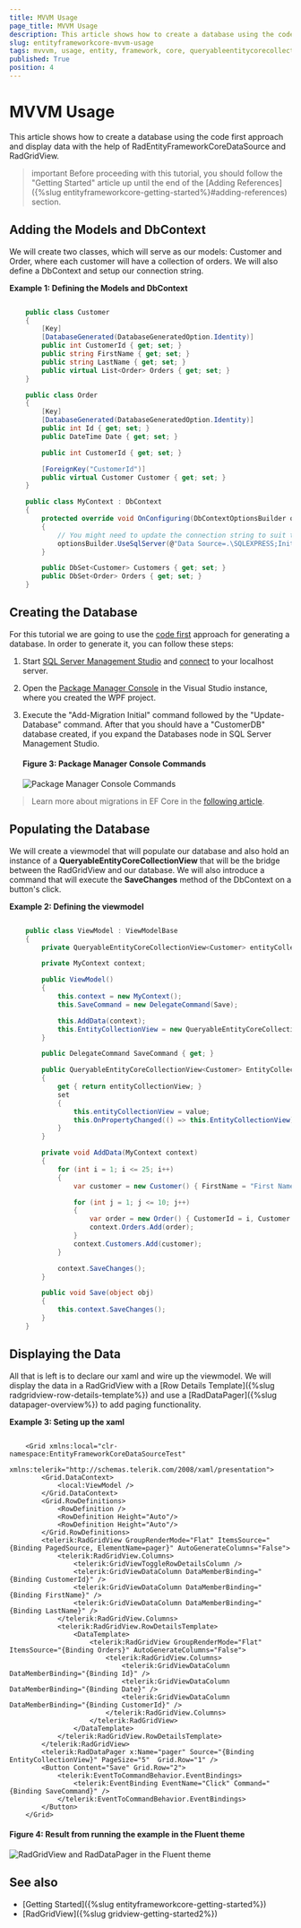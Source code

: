 ```yaml
---
title: MVVM Usage
page_title: MVVM Usage
description: This article shows how to create a database using the code first approach and display data with the help of RadEntityFrameworkCoreDataSource and RadGridView.
slug: entityframeworkcore-mvvm-usage
tags: mvvvm, usage, entity, framework, core, queryableentitycorecollectionview
published: True
position: 4
---
```


# MVVM Usage

This article shows how to create a database using the code first approach and display data with the help of RadEntityFrameworkCoreDataSource and RadGridView.

>important Before proceeding with this tutorial, you should follow the "Getting Started" article up until the end of the [Adding References]({%slug entityframeworkcore-getting-started%}#adding-references) section. 

## Adding the Models and DbContext

We will create two classes, which will serve as our models: Customer and Order, where each customer will have a collection of orders. We will also define a DbContext and setup our connection string.  

__Example 1: Defining the Models and DbContext__
```C#

    public class Customer
    {
        [Key]
        [DatabaseGenerated(DatabaseGeneratedOption.Identity)]
        public int CustomerId { get; set; }
        public string FirstName { get; set; }
        public string LastName { get; set; }
        public virtual List<Order> Orders { get; set; }
    }

    public class Order
    {
        [Key]
        [DatabaseGenerated(DatabaseGeneratedOption.Identity)]
        public int Id { get; set; }
        public DateTime Date { get; set; }

        public int CustomerId { get; set; }

        [ForeignKey("CustomerId")]
        public virtual Customer Customer { get; set; }
    }

    public class MyContext : DbContext
    {
        protected override void OnConfiguring(DbContextOptionsBuilder optionsBuilder)
        {
            // You might need to update the connection string to suit the setup on your machine
            optionsBuilder.UseSqlServer(@"Data Source=.\SQLEXPRESS;Initial Catalog=CustomerDB;Integrated security=true");
        }

        public DbSet<Customer> Customers { get; set; }
        public DbSet<Order> Orders { get; set; }
    }
```

## Creating the Database

For this tutorial we are going to use the [code first](https://docs.microsoft.com/en-us/ef/core/get-started/?tabs=netcore-cli) approach for generating a database. In order to generate it, you can follow these steps:

1. Start [SQL Server Management Studio](https://docs.microsoft.com/en-us/sql/ssms/download-sql-server-management-studio-ssms?view=sql-server-ver15) and [connect](https://docs.microsoft.com/en-us/sql/ssms/tutorials/connect-query-sql-server?view=sql-server-ver15) to your localhost server.
2. Open the [Package Manager Console](https://docs.microsoft.com/en-us/nuget/consume-packages/install-use-packages-powershell) in the Visual Studio instance, where you created the WPF project. 
3. Execute the "Add-Migration Initial" command followed by the "Update-Database" command. After that you should have a "CustomerDB" database created, if you expand the Databases node in SQL Server Management Studio.

	#### __Figure 3: Package Manager Console Commands__
	![Package Manager Console Commands](images/entityframeworkcoredatasource-migration.png)

> Learn more about migrations in EF Core in the [following article](https://docs.microsoft.com/en-us/ef/core/managing-schemas/migrations/?tabs=dotnet-core-cli).

## Populating the Database

We will create a viewmodel that will populate our database and also hold an instance of a __QueryableEntityCoreCollectionView__ that will be the bridge between the RadGridView and our database. We will also introduce a command that will execute the __SaveChanges__ method of the DbContext on a button's click. 

__Example 2: Defining the viewmodel__
```C#

	public class ViewModel : ViewModelBase
    {
        private QueryableEntityCoreCollectionView<Customer> entityCollectionView;

        private MyContext context;

        public ViewModel()
        {
            this.context = new MyContext();
            this.SaveCommand = new DelegateCommand(Save);

            this.AddData(context);
            this.EntityCollectionView = new QueryableEntityCoreCollectionView<Customer>(context, context.Customers, new Collection<string>() { "Orders"});
        }

        public DelegateCommand SaveCommand { get; }

        public QueryableEntityCoreCollectionView<Customer> EntityCollectionView
        {
            get { return entityCollectionView; }
            set
            {
                this.entityCollectionView = value;
                this.OnPropertyChanged(() => this.EntityCollectionView);
            }
        }

        private void AddData(MyContext context)
        {
            for (int i = 1; i <= 25; i++)
            {
                var customer = new Customer() { FirstName = "First Name " + i, LastName = "Last Name" + i };

                for (int j = 1; j <= 10; j++)
                {
                    var order = new Order() { CustomerId = i, Customer = customer, Date = DateTime.Today.AddDays(-j)};
                    context.Orders.Add(order);
                }
                context.Customers.Add(customer);
            }

            context.SaveChanges();
        }

        public void Save(object obj)
        {
            this.context.SaveChanges();
        }
    }
```

## Displaying the Data

All that is left is to declare our xaml and wire up the viewmodel. We will display the data in a RadGridView with a [Row Details Template]({%slug radgridview-row-details-template%}) and use a [RadDataPager]({%slug datapager-overview%}) to add paging functionality. 

__Example 3: Seting up the xaml__
```XAML

	<Grid xmlns:local="clr-namespace:EntityFrameworkCoreDataSourceTest"
        xmlns:telerik="http://schemas.telerik.com/2008/xaml/presentation">
        <Grid.DataContext>
            <local:ViewModel />
        </Grid.DataContext>
        <Grid.RowDefinitions>
            <RowDefinition />
            <RowDefinition Height="Auto"/>
            <RowDefinition Height="Auto"/>
        </Grid.RowDefinitions>
        <telerik:RadGridView GroupRenderMode="Flat" ItemsSource="{Binding PagedSource, ElementName=pager}" AutoGenerateColumns="False">
            <telerik:RadGridView.Columns>
                <telerik:GridViewToggleRowDetailsColumn />
                <telerik:GridViewDataColumn DataMemberBinding="{Binding CustomerId}" />
                <telerik:GridViewDataColumn DataMemberBinding="{Binding FirstName}" />
                <telerik:GridViewDataColumn DataMemberBinding="{Binding LastName}" />
            </telerik:RadGridView.Columns>
            <telerik:RadGridView.RowDetailsTemplate>
                <DataTemplate>
                    <telerik:RadGridView GroupRenderMode="Flat"  ItemsSource="{Binding Orders}" AutoGenerateColumns="False">
                        <telerik:RadGridView.Columns>
                            <telerik:GridViewDataColumn DataMemberBinding="{Binding Id}" />
                            <telerik:GridViewDataColumn DataMemberBinding="{Binding Date}" />
                            <telerik:GridViewDataColumn DataMemberBinding="{Binding CustomerId}" />
                        </telerik:RadGridView.Columns>
                    </telerik:RadGridView>
                </DataTemplate>
            </telerik:RadGridView.RowDetailsTemplate>
        </telerik:RadGridView>
        <telerik:RadDataPager x:Name="pager" Source="{Binding EntityCollectionView}" PageSize="5"  Grid.Row="1" />
        <Button Content="Save" Grid.Row="2">
            <telerik:EventToCommandBehavior.EventBindings>
                <telerik:EventBinding EventName="Click" Command="{Binding SaveCommand}" />
            </telerik:EventToCommandBehavior.EventBindings>
        </Button>
    </Grid>
```

#### __Figure 4: Result from running the example in the Fluent theme__
![RadGridView and RadDataPager in the Fluent theme](images/entityframeworkcoredatasource-gridview-pager.png)

## See also

* [Getting Started]({%slug entityframeworkcore-getting-started%})
* [RadGridView]({%slug gridview-getting-started2%})
